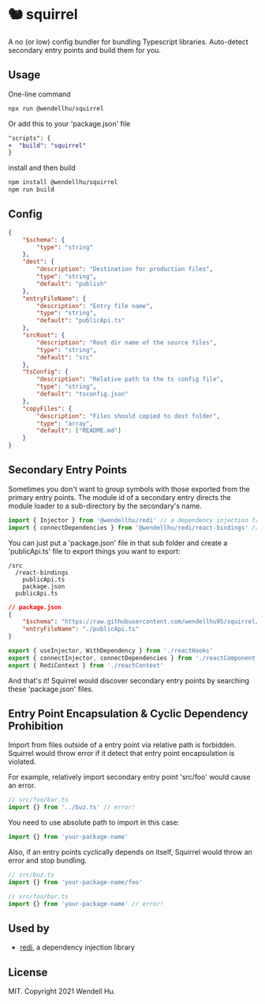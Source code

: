 # 🐿️ squirrel

A no (or low) config bundler for bundling Typescript libraries. Auto-detect secondary entry points and build them for you.

## Usage

One-line command

```sh
npx run @wendellhu/squirrel
```

Or add this to your 'package.json' file

```diff
"scripts": {
+  "build": "squirrel"
}
```

install and then build

```sh
npm install @wendellhu/squirrel
npm run build
```

## Config

```json
{
    "$schema": {
        "type": "string"
    },
    "dest": {
        "description": "Destination for production files",
        "type": "string",
        "default": "publish"
    },
    "entryFileName": {
        "description": "Entry file name",
        "type": "string",
        "default": "publicApi.ts"
    },
    "srcRoot": {
        "description": "Root dir name of the source files",
        "type": "string",
        "default": "src"
    },
    "tsConfig": {
        "description": "Relative path to the ts config file",
        "type": "string",
        "default": "tsconfig.json"
    },
    "copyFiles": {
        "description": "Files should copied to dest folder",
        "type": "array",
        "default": ["README.md"]
    }
}
```

## Secondary Entry Points

Sometimes you don't want to group symbols with those exported from the primary entry points. The module id of a secondary entry directs the module loader to a sub-directory by the secondary's name.

```typescript
import { Injector } from '@wendellhu/redi' // a dependency injection framework
import { connectDependencies } from '@wendellhu/redi/react-bindings' // some utils to help bind your React app to the dependency injection framework
```

You can just put a 'package.json' file in that sub folder and create a 'publicApi.ts' file to export things you want to export:

```
/src
  /react-bindings
    publicApi.ts
    package.json
  publicApi.ts
```

```json
// package.json
{
    "$schema": "https://raw.githubusercontent.com/wendellhu95/squirrel/master/src/schema/squirrel.schema.json",
    "entryFileName": "./publicApi.ts"
}
```

```ts
export { useInjector, WithDependency } from './reactHooks'
export { connectInjector, connectDependencies } from './reactComponent'
export { RediContext } from './reactContext'
```

And that's it! Squirrel would discover secondary entry points by searching these 'package.json' files.

## Entry Point Encapsulation & Cyclic Dependency Prohibition

Import from files outside of a entry point via relative path is forbidden. Squirrel would throw error if it detect that entry point encapsulation is violated.

For example, relatively import secondary entry point 'src/foo' would cause an error.

```ts
// src/foo/bar.ts
import {} from '../buz.ts' // error!
```

You need to use absolute path to import in this case:

```ts
import {} from 'your-package-name'
```

Also, if an entry points cyclically depends on itself, Squirrel would throw an error and stop bundling.

```ts
// src/buz.ts
import {} from 'your-package-name/foo'

// src/foo/bar.ts
import {} from 'your-package-name' // error!
```

## Used by

-   [redi](https://github.com/wendellhu95/redi), a dependency injection library

## License

MIT. Copyright 2021 Wendell Hu.
